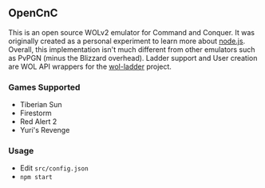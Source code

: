 ## OpenCnC
This is an open source WOLv2 emulator for Command and Conquer. It was originally created as a personal experiment to learn more about [node.js](http://nodejs.org/). Overall, this implementation isn't much different from other emulators such as PvPGN (minus the Blizzard overhead). Ladder support and User creation are WOL API wrappers for the [wol-ladder](https://github.com/sean3z/wol-ladder) project.
 
### Games Supported
* Tiberian Sun
* Firestorm
* Red Alert 2
* Yuri's Revenge

### Usage
* Edit `src/config.json`
* `npm start`
